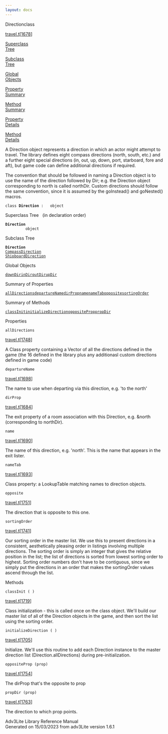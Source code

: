 ```yaml
---
layout: docs
---
```

<span class="title">Direction</span><span class="type">class</span>

[travel.t](../file/travel.t.html)\[[1678](../source/travel.t.html#1678)\]

[Superclass  
Tree](#_SuperClassTree_)

[Subclass  
Tree](#_SubClassTree_)

[Global  
Objects](#_ObjectSummary_)

[Property  
Summary](#_PropSummary_)

[Method  
Summary](#_MethodSummary_)

[Property  
Details](#_Properties_)

[Method  
Details](#_Methods_)



A Direction object represents a direction in which an actor might
attempt to travel. The library defines eight compass directions (north,
south, etc.) and a further eight special directions (in, out, up, down,
port, starboard, fore and aft), but game code can define additional
directions if required.

The convention that should be followed in naming a Direction object is
to use the name of the direction followed by Dir; e.g. the Direction
object corresponding to north is called northDir. Custom directions
should follow the same convention, since it is assumed by the
goInstead() and goNested() macros.

`class `**`Direction`**` :   object`



<span id="_SuperClassTree_"></span>



<span class="hdln">Superclass Tree</span>   (in declaration order)



**`Direction`**  
`         object`  
<span id="_SubClassTree_"></span>



<span class="hdln">Subclass Tree</span>  



**`Direction`**  
[`CompassDirection`](../object/CompassDirection.html)  
[`ShipboardDirection`](../object/ShipboardDirection.html)  
<span id="_ObjectSummary_"></span>



<span class="hdln">Global Objects</span>  



[`downDir`](../object/downDir.html)[`inDir`](../object/inDir.html)[`outDir`](../object/outDir.html)[`upDir`](../object/upDir.html)
<span id="_PropSummary_"></span>



<span class="hdln">Summary of Properties</span>  



[`allDirections`](#allDirections)[`departureName`](#departureName)[`dirProp`](#dirProp)[`name`](#name)[`nameTab`](#nameTab)[`opposite`](#opposite)[`sortingOrder`](#sortingOrder)

<span id="_MethodSummary_"></span>



<span class="hdln">Summary of Methods</span>  



[`classInit`](#classInit)[`initializeDirection`](#initializeDirection)[`oppositeProp`](#oppositeProp)[`propDir`](#propDir)

<span id="_Properties_"></span>



<span class="hdln">Properties</span>  



<span id="allDirections"></span>

`allDirections`

[travel.t](../file/travel.t.html)\[[1748](../source/travel.t.html#1748)\]



A Class property containing a Vector of all the directions defined in
the game (the 16 defined in the library plus any additionasl custom
directions defined in game code)



<span id="departureName"></span>

`departureName`

[travel.t](../file/travel.t.html)\[[1698](../source/travel.t.html#1698)\]



The name to use when departing via this direction, e.g. 'to the north'



<span id="dirProp"></span>

`dirProp`

[travel.t](../file/travel.t.html)\[[1684](../source/travel.t.html#1684)\]



The exit property of a room association with this Direction, e.g. &north
(corresponding to northDir).



<span id="name"></span>

`name`

[travel.t](../file/travel.t.html)\[[1690](../source/travel.t.html#1690)\]



The name of this direction, e.g. 'north'. This is the name that appears
in the exit lister.



<span id="nameTab"></span>

`nameTab`

[travel.t](../file/travel.t.html)\[[1693](../source/travel.t.html#1693)\]



Class property: a LookupTable matching names to direction objects.



<span id="opposite"></span>

`opposite`

[travel.t](../file/travel.t.html)\[[1751](../source/travel.t.html#1751)\]



The direction that is opposite to this one.



<span id="sortingOrder"></span>

`sortingOrder`

[travel.t](../file/travel.t.html)\[[1741](../source/travel.t.html#1741)\]



Our sorting order in the master list. We use this to present directions
in a consistent, aesthetically pleasing order in listings involving
multiple directions. The sorting order is simply an integer that gives
the relative position in the list; the list of directions is sorted from
lowest sorting order to highest. Sorting order numbers don't have to be
contiguous, since we simply put the directions in an order that makes
the sortingOrder values ascend through the list.



<span id="_Methods_"></span>



<span class="hdln">Methods</span>  



<span id="classInit"></span>

`classInit ( )`

[travel.t](../file/travel.t.html)\[[1719](../source/travel.t.html#1719)\]



Class initialization - this is called once on the class object. We'll
build our master list of all of the Direction objects in the game, and
then sort the list using the sorting order.



<span id="initializeDirection"></span>

`initializeDirection ( )`

[travel.t](../file/travel.t.html)\[[1705](../source/travel.t.html#1705)\]



Initialize. We'll use this routine to add each Direction instance to the
master direction list (Direction.allDirections) during
pre-initialization.



<span id="oppositeProp"></span>

`oppositeProp (prop)`

[travel.t](../file/travel.t.html)\[[1754](../source/travel.t.html#1754)\]



The dirProp that's the opposite to prop



<span id="propDir"></span>

`propDir (prop)`

[travel.t](../file/travel.t.html)\[[1763](../source/travel.t.html#1763)\]



The direction to which prop points.





Adv3Lite Library Reference Manual  
Generated on 15/03/2023 from adv3Lite version 1.6.1


